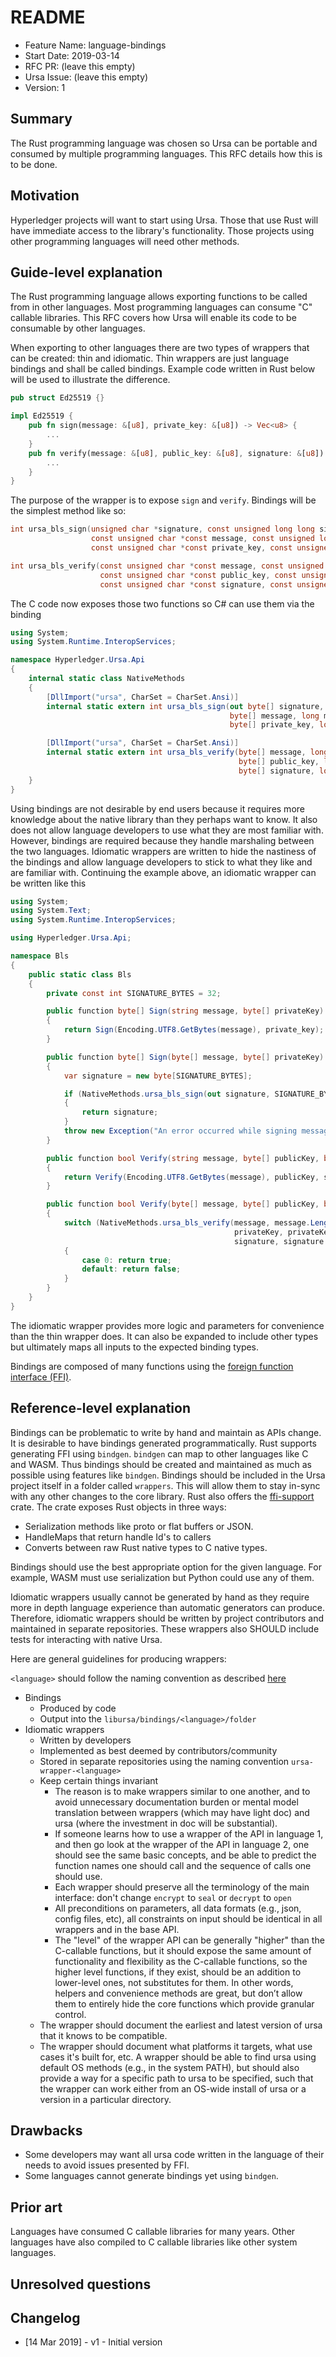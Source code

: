 # README

* Feature Name: language-bindings
* Start Date: 2019-03-14
* RFC PR: \(leave this empty\)
* Ursa Issue: \(leave this empty\)
* Version: 1

## Summary

The Rust programming language was chosen so Ursa can be portable and consumed by multiple programming languages. This RFC details how this is to be done.

## Motivation

Hyperledger projects will want to start using Ursa. Those that use Rust will have immediate access to the library's functionality. Those projects using other programming languages will need other methods.

## Guide-level explanation

The Rust programming language allows exporting functions to be called from in other languages. Most programming languages can consume "C" callable libraries. This RFC covers how Ursa will enable its code to be consumable by other languages.

When exporting to other languages there are two types of wrappers that can be created: thin and idiomatic. Thin wrappers are just language bindings and shall be called bindings. Example code written in Rust below will be used to illustrate the difference.

```rust
pub struct Ed25519 {}

impl Ed25519 {
    pub fn sign(message: &[u8], private_key: &[u8]) -> Vec<u8> {
        ...
    }
    pub fn verify(message: &[u8], public_key: &[u8], signature: &[u8]) -> bool {
        ...
    }
}
```

The purpose of the wrapper is to expose `sign` and `verify`. Bindings will be the simplest method like so:

```c
int ursa_bls_sign(unsigned char *signature, const unsigned long long signature_len,
                  const unsigned char *const message, const unsigned long long message_length,
                  const unsigned char *const private_key, const unsigned long long private_key_length);

int ursa_bls_verify(const unsigned char *const message, const unsigned long long message_length,
                    const unsigned char *const public_key, const unsigned long long public_key_length,
                    const unsigned char *const signature, const unsigned long long signature_length);
```

The C code now exposes those two functions so C\# can use them via the binding

```csharp
using System;
using System.Runtime.InteropServices;

namespace Hyperledger.Ursa.Api
{
    internal static class NativeMethods
    {
        [DllImport("ursa", CharSet = CharSet.Ansi)]
        internal static extern int ursa_bls_sign(out byte[] signature, long signature_len,
                                                 byte[] message, long message_length,
                                                 byte[] private_key, long private_key_length);

        [DllImport("ursa", CharSet = CharSet.Ansi)]
        internal static extern int ursa_bls_verify(byte[] message, long message_length,
                                                   byte[] public_key, long public_key_length,
                                                   byte[] signature, long signature_length);
    }
}
```

Using bindings are not desirable by end users because it requires more knowledge about the native library than they perhaps want to know. It also does not allow language developers to use what they are most familiar with. However, bindings are required because they handle marshaling between the two languages. Idiomatic wrappers are written to hide the nastiness of the bindings and allow language developers to stick to what they like and are familiar with. Continuing the example above, an idiomatic wrapper can be written like this

```csharp
using System;
using System.Text;
using System.Runtime.InteropServices;

using Hyperledger.Ursa.Api;

namespace Bls
{
    public static class Bls
    {
        private const int SIGNATURE_BYTES = 32;

        public function byte[] Sign(string message, byte[] privateKey)
        {
            return Sign(Encoding.UTF8.GetBytes(message), private_key);
        }

        public function byte[] Sign(byte[] message, byte[] privateKey)
        {
            var signature = new byte[SIGNATURE_BYTES];

            if (NativeMethods.ursa_bls_sign(out signature, SIGNATURE_BYTES, message, message.Length, privateKey, privateKey.Length) == 0)
            {
                return signature;
            }
            throw new Exception("An error occurred while signing message");
        }

        public function bool Verify(string message, byte[] publicKey, byte[] signature)
        {
            return Verify(Encoding.UTF8.GetBytes(message), publicKey, signature);
        }

        public function bool Verify(byte[] message, byte[] publicKey, byte[] signature)
        {
            switch (NativeMethods.ursa_bls_verify(message, message.Length,
                                                  privateKey, privateKey.Length,
                                                  signature, signature.Length))
            {
                case 0: return true;
                default: return false;
            }
        }
    }
}
```

The idiomatic wrapper provides more logic and parameters for convenience than the thin wrapper does. It can also be expanded to include other types but ultimately maps all inputs to the expected binding types.

Bindings are composed of many functions using the [foreign function interface \(FFI\)](https://doc.rust-lang.org/nomicon/ffi.html).

## Reference-level explanation

Bindings can be problematic to write by hand and maintain as APIs change. It is desirable to have bindings generated programmatically. Rust supports generating FFI using `bindgen`. `bindgen` can map to other languages like C and WASM. Thus bindings should be created and maintained as much as possible using features like `bindgen`. Bindings should be included in the Ursa project itself in a folder called `wrappers`. This will allow them to stay in-sync with any other changes to the core library. Rust also offers the [ffi-support](https://crates.io/crates/ffi-support) crate. The crate exposes Rust objects in three ways:

* Serialization methods like proto or flat buffers or JSON.
* HandleMaps that return handle Id's to callers
* Converts between raw Rust native types to C native types.

Bindings should use the best appropriate option for the given language. For example, WASM must use serialization but Python could use any of them.

Idiomatic wrappers usually cannot be generated by hand as they require more in depth language experience than automatic generators can produce. Therefore, idiomatic wrappers should be written by project contributors and maintained in separate repositories. These wrappers also SHOULD include tests for interacting with native Ursa.

Here are general guidelines for producing wrappers:

`<language>` should follow the naming convention as described [here](https://support.codebasehq.com/articles/tips-tricks/syntax-highlighting-in-markdown)

* Bindings
  * Produced by code
  * Output into the `libursa/bindings/<language>/folder`
* Idiomatic wrappers
  * Written by developers
  * Implemented as best deemed by contributors/community
  * Stored in separate repositories using the naming convention `ursa-wrapper-<language>`
  * Keep certain things invariant
    * The reason is to make wrappers similar to one another, and to avoid unnecessary documentation burden or mental model translation between wrappers \(which may have light doc\) and ursa \(where the investment in doc will be substantial\).
    * If someone learns how to use a wrapper of the API in language 1, and then go look at the wrapper of the API in language 2, one should see the same basic concepts, and be able to predict the function names one should call and the sequence of calls one should use.
    * Each wrapper should preserve all the terminology of the main interface: don't change `encrypt` to `seal` or `decrypt` to `open`
    * All preconditions on parameters, all data formats \(e.g., json, config files, etc\), all constraints on input should be identical in all wrappers and in the base API.
    * The "level" of the wrapper API can be generally "higher" than the C-callable functions, but it should expose the same amount of functionality and flexibility as the C-callable functions, so the higher level functions, if they exist, should be an addition to lower-level ones, not substitutes for them. In other words, helpers and convenience methods are great, but don’t allow them to entirely hide the core functions which provide granular control.
  * The wrapper should document the earliest and latest version of ursa that it knows to be compatible.
  * The wrapper should document what platforms it targets, what use cases it's built for, etc. A wrapper should be able to find ursa using default OS methods \(e.g., in the system PATH\), but should also provide a way for a specific path to ursa to be specified, such that the wrapper can work either from an OS-wide install of ursa or a version in a particular directory.

## Drawbacks

* Some developers may want all ursa code written in the language of their needs to avoid issues presented by FFI.
* Some languages cannot generate bindings yet using `bindgen`.

## Prior art

Languages have consumed C callable libraries for many years. Other languages have also compiled to C callable libraries like other system languages.

## Unresolved questions

## Changelog

* \[14 Mar 2019\] - v1 - Initial version

